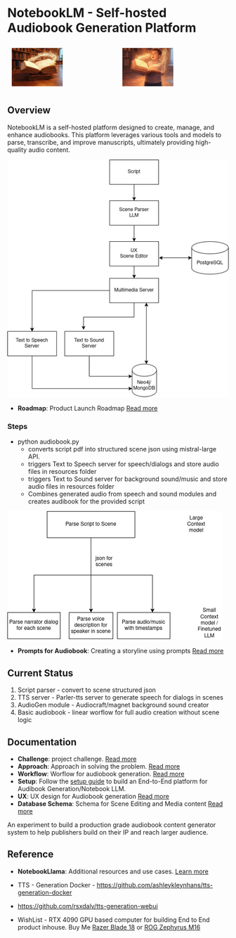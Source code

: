 # NotebookLM - Self-hosted Audiobook Generation Platform

<div style="display: flex;">
  <div style="flex: 1; padding: 10px;">
    <img src="docs/images/book-1.jpg" alt="Music from Book" style="width: 50%;">
  </div>
  <div style="flex: 1; padding: 10px;">
    <img src="docs/images/book-2.jpg" alt="Voices from Book" style="width: 50%;">
  </div>
</div>

## Overview

NotebookLM is a self-hosted platform designed to create, manage, and enhance audiobooks. This platform leverages various tools and models to parse, transcribe, and improve manuscripts, ultimately providing high-quality audio content.


!["Audiobook Generator"](docs/images/audiobook-flow.jpg "Audiobook generator") 

- **Roadmap**: Product Launch Roadmap [Read more](docs/roadmap.md)



### Steps 
- python audiobook.py
  - converts script pdf into structured scene json using mistral-large API.  
  - triggers Text to Speech server for speech/dialogs and store audio files in resources folder
  - triggers Text to Sound server for background sound/music and store audio files in resources folder
  - Combines generated audio from speech and sound modules and creates audibook for the provided script

!["Script Parser"](docs/images/script-parser.jpg "Script Parser") 

- **Prompts for Audiobook**: Creating a storyline using prompts [Read more](docs/prompts.md)



## Current Status
1. Script parser - convert to scene structured json
2. TTS server - Parler-tts server to generate speech for dialogs in scenes
3. AudioGen module - Audiocraft/magnet background sound creator
4. Basic audiobook - linear worflow for full audio creation without scene logic

## Documentation

- **Challenge**: project challenge. [Read more](docs/challenge.md)
- **Approach**: Approach in solving the problem. [Read more](docs/approach-challenge.md)
- **Workflow**: Worflow for audiobook generation. [Read more](docs/workflow.md)
- **Setup**: Follow the [setup guide](docs/setup.md) to build an End-to-End platform for Audibook Generation/Notebook LLM.
- **UX**: UX design for Audiobook generation [Read more](docs/ux.md)
- **Database Schema**: Schema for Scene Editing and Media content [Read more](docs/database_schema.md)

An experiment to build a production grade audiobook content generator system to help publishers build on their IP and reach larger audience.

## Reference

- **NotebookLlama**: Additional resources and use cases. [Learn more](https://github.com/meta-llama/llama-cookbook/tree/main/end-to-end-use-cases/NotebookLlama)

- TTS - Generation Docker - https://github.com/ashleykleynhans/tts-generation-docker
- https://github.com/rsxdalv/tts-generation-webui
- WishList - RTX 4090 GPU based computer for building End to End product inhouse. Buy Me [Razer Blade 18](https://www.notebooksbilliger.de/razer+blade+18+mercury+848789) or [ROG Zephyrus M16 ](https://www.notebooksbilliger.de/rog+zephyrus+m16+gu604vy+nm042w+847870)